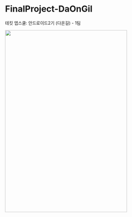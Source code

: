 # FinalProject-DaOnGil
테킷 앱스쿨: 안드로이드2기 (다온길) - 1팀 

<img src="https://github.com/APP-Android2/FinalProject-DaOnGil/assets/84930748/51103819-ad16-4c49-a7b1-0f50243c7782" width="400" height="600"/>
